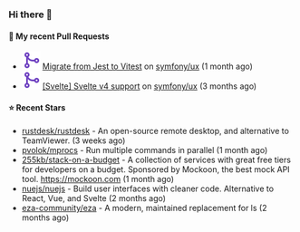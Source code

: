 ### Hi there 👋

#### 🔨 My recent Pull Requests

- ![](./assets/pr-merged.svg) [Migrate from Jest to Vitest](https://github.com/symfony/ux/pull/1202) on [symfony/ux](https://github.com/symfony/ux) (1 month ago)
- ![](./assets/pr-merged.svg) [[Svelte] Svelte v4 support](https://github.com/symfony/ux/pull/1018) on [symfony/ux](https://github.com/symfony/ux) (3 months ago)

#### ⭐ Recent Stars

- [rustdesk/rustdesk](https://github.com/rustdesk/rustdesk) - An open-source remote desktop, and alternative to TeamViewer. (3 weeks ago)
- [pvolok/mprocs](https://github.com/pvolok/mprocs) - Run multiple commands in parallel (1 month ago)
- [255kb/stack-on-a-budget](https://github.com/255kb/stack-on-a-budget) - A collection of services with great free tiers for developers on a budget. Sponsored by Mockoon, the best mock API tool. https://mockoon.com (1 month ago)
- [nuejs/nuejs](https://github.com/nuejs/nuejs) - Build user interfaces with cleaner code. Alternative to React, Vue, and Svelte (2 months ago)
- [eza-community/eza](https://github.com/eza-community/eza) - A modern, maintained replacement for ls (2 months ago)